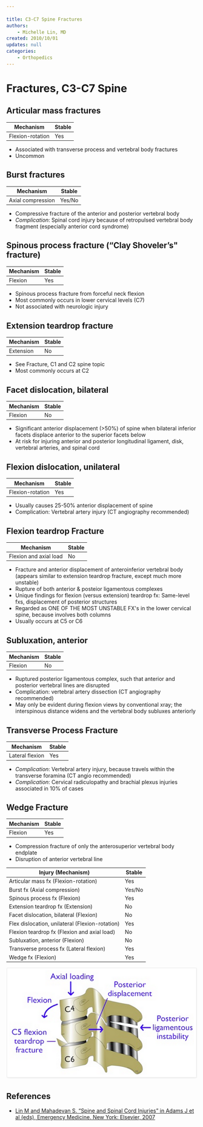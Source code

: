 ```yaml
---

title: C3-C7 Spine Fractures
authors:
    - Michelle Lin, MD
created: 2010/10/01
updates: null
categories:
    - Orthopedics
---
```


# Fractures, C3-C7 Spine

## Articular mass fractures

| Mechanism        | Stable |
| ---------------- | ------ |
| Flexion-rotation | Yes    |

-   Associated with transverse process and vertebral body fractures
-   Uncommon

## Burst fractures

| Mechanism         | Stable |
| ----------------- | ------ |
| Axial compression | Yes/No |

-   Compressive fracture of the anterior and posterior vertebral body
-   _Complication_: Spinal cord injury because of retropulsed vertebral body fragment (especially anterior cord syndrome)

## Spinous process fracture (“Clay Shoveler’s" fracture)

| Mechanism | Stable |
| --------- | ------ |
| Flexion   | Yes    |

-   Spinous process fracture from forceful neck flexion
-   Most commonly occurs in lower cervical levels (C7)
-   Not associated with neurologic injury

## Extension teardrop fracture

| Mechanism | Stable |
| --------- | ------ |
| Extension | No     |

-   See Fracture, C1 and C2 spine topic
-   Most commonly occurs at C2

## Facet dislocation, bilateral

| Mechanism | Stable |
| --------- | ------ |
| Flexion   | No     |

-   Significant anterior displacement (>50%) of spine when bilateral inferior facets displace anterior to the superior facets below
-   At risk for injuring anterior and posterior longitudinal ligament, disk, vertebral arteries, and spinal cord

## Flexion dislocation, unilateral

| Mechanism        | Stable |
| ---------------- | ------ |
| Flexion-rotation | Yes    |

-   Usually causes 25-50% anterior displacement of spine
-   Complication: Vertebral artery injury (CT angiography recommended)

## Flexion teardrop Fracture

| Mechanism              | Stable |
| ---------------------- | ------ |
| Flexion and axial load | No     |

-   Fracture and anterior displacement of anteroinferior vertebral body (appears similar to extension teardrop fracture, except much more unstable)
-   Rupture of both anterior & posteior ligamentous complexes 
-   Unique findings for flexion (versus extension) teardrop fx: Same-level fxs, displacement of posterior structures
-   Regarded as ONE OF THE MOST UNSTABLE FX's in the lower cervical spine, because involves both columns 
-   Usually occurs at C5 or C6

## Subluxation, anterior

| Mechanism | Stable |
| --------- | ------ |
| Flexion   | No     |

-   Ruptured posterior ligamentous complex, such that anterior and posterior vertebral lines are disrupted
-   Complication: vertebral artery dissection (CT angiography recommended)
-   May only be evident during flexion views by conventional xray; the interspinous distance widens and the vertebral body subluxes anteriorly

## Transverse Process Fracture

| Mechanism       | Stable |
| --------------- | ------ |
| Lateral flexion | Yes    |

-   _Complication_: Vertebral artery injury, because travels within the transverse foramina (CT angio recommended)
-   _Complication_: Cervical radiculopathy and brachial plexus injuries associated in 10% of cases

## Wedge Fracture

| Mechanism | Stable |
| --------- | ------ |
| Flexion   | Yes    |

-   Compression fracture of only the anterosuperior vertebral body endplate
-   Disruption of anterior vertebral line

| **Injury (Mechanism)**                          | **Stable** |
| ----------------------------------------------- | ---------- |
| Articular mass fx (Flexion-rotation)            | Yes        |
| Burst fx (Axial compression)                    | Yes/No     |
| Spinous process fx (Flexion)                    | Yes        |
| Extension teardrop fx (Extension)               | No         |
| Facet dislocation, bilateral (Flexion)          | No         |
| Flex dislocation, unilateral (Flexion-rotation) | Yes        |
| Flexion teardrop fx (Flexion and axial load)    | No         |
| Subluxation, anterior (Flexion)                 | No         |
| Transverse process fx (Lateral flexion)         | Yes        |
| Wedge fx (Flexion)                              | Yes        |

![](image-1.png)

## References

-   [Lin M and Mahadevan S. “Spine and Spinal Cord Injuries” in Adams J et al (eds), Emergency Medicine. New York: Elsevier, 2007](None)
